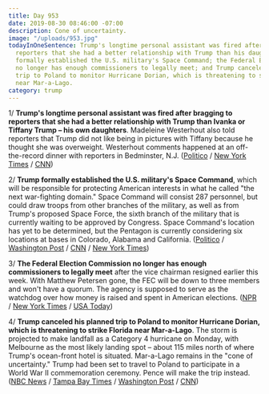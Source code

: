 ```yaml
---
title: Day 953
date: 2019-08-30 08:46:00 -07:00
description: Cone of uncertainty.
image: "/uploads/953.jpg"
todayInOneSentence: Trump's longtime personal assistant was fired after bragging to
  reporters that she had a better relationship with Trump than his daughters; Trump
  formally established the U.S. military's Space Command; the Federal Election Commission
  no longer has enough commissioners to legally meet; and Trump canceled his planned
  trip to Poland to monitor Hurricane Dorian, which is threatening to strike Florida
  near Mar-a-Lago.
category: trump
---
```


1/ **Trump's longtime personal assistant was fired after bragging to reporters that she had a better relationship with Trump than Ivanka or Tiffany Trump – his own daughters**. Madeleine Westerhout also told reporters that Trump did not like being in pictures with Tiffany because he thought she was overweight. Westerhout comments happened at an off-the-record dinner with reporters in Bedminster, N.J. ([Politico](https://www.politico.com/story/2019/08/30/trumps-personal-assistant-fired-ivanka-tiffany-1479226) / [New York Times](https://www.nytimes.com/2019/08/29/us/politics/trump-madeleine-westerhout.html) / [CNN](https://www.cnn.com/2019/08/29/politics/trump-personal-assistant-madeleine-westerhout/index.html))

2/ **Trump formally established the U.S. military's Space Command**, which will be responsible for protecting American interests in what he called "the next war-fighting domain." Space Command will consist 287 personnel, but could draw troops from other branches of the military, as well as from Trump's proposed Space Force, the sixth branch of the military that is currently waiting to be approved by Congress. Space Command's location has yet to be determined, but the Pentagon is currently considering six locations at bases in Colorado, Alabama and California. ([Politico](https://www.politico.com/story/2019/08/29/trump-military-space-command-1693825) / [Washington Post](https://www.washingtonpost.com/technology/2019/08/29/trump-officially-launches-us-space-command-counter-russia-china-threats/) / [CNN](https://www.cnn.com/2019/08/29/politics/trump-space-command/index.html) / [New York Times](https://www.nytimes.com/2019/08/29/us/politics/trump-space-command-force.html))

3/ **The Federal Election Commission no longer has enough commissioners to legally meet** after the vice chairman resigned earlier this week. With Matthew Petersen gone, the FEC will be down to three members and won't have a quorum. The agency is supposed to serve as the watchdog over how money is raised and spent in American elections. ([NPR](https://www.npr.org/2019/08/30/755523088/as-fec-nears-shutdown-priorities-such-as-stopping-election-interference-on-hold) / [New York Times](https://www.nytimes.com/2019/08/26/us/politics/federal-election-commission.html) / [USA Today](https://www.usatoday.com/story/news/politics/2019/08/26/fec-departure-leaves-campaign-finance-watchdog-hamstrung-ahead-2020/2124236001/))

4/ **Trump canceled his planned trip to Poland to monitor Hurricane Dorian, which is threatening to strike Florida near Mar-a-Lago**. The storm is projected to make landfall as a Category 4 hurricane on Monday, with Melbourne as the most likely landing spot – about 115 miles north of where Trump's ocean-front hotel is situated. Mar-a-Lago remains in the "cone of uncertainty." Trump had been set to travel to Poland to participate in a World War II commemoration ceremony. Pence will make the trip instead. ([NBC News](https://www.nbcnews.com/politics/politics-news/trump-cancels-trip-poland-deal-hurricane-dorian-n1048036) / [Tampa Bay Times](https://www.tampabay.com/hurricane/2019/08/29/trumps-mar-a-lago-is-in-the-projected-path-of-hurricane-dorian/) / [Washington Post](https://www.washingtonpost.com/politics/trump-cancels-trip-to-poland-says-he-is-staying-in-the-us-to-monitor-hurricane-dorian/2019/08/29/1749da9c-ca9a-11e9-a1fe-ca46e8d573c0_story.html) / [CNN](https://www.cnn.com/2019/08/29/politics/donald-trump-poland-hurricane-dorian/index.html))